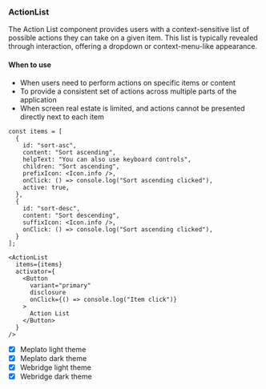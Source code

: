 ### ActionList

The Action List component provides users with a context-sensitive list of possible actions they can take on a given item. This list is typically revealed through interaction, offering a dropdown or context-menu-like appearance.

#### When to use

* When users need to perform actions on specific items or content
* To provide a consistent set of actions across multiple parts of the application
* When screen real estate is limited, and actions cannot be presented directly next to each item

```tsx
const items = [
  {
    id: "sort-asc",
    content: "Sort ascending",
    helpText: "You can also use keyboard controls",
    children: "Sort ascending",
    prefixIcon: <Icon.info />,
    onClick: () => console.log("Sort ascending clicked"),
    active: true,
  },
  {
    id: "sort-desc",
    content: "Sort descending",
    suffixIcon: <Icon.info />,
    onClick: () => console.log("Sort ascending clicked"),
  }
];

<ActionList
  items={items}
  activator={
    <Button
      variant="primary"
      disclosure
      onClick={() => console.log("Item click")}
    >
      Action List
    </Button>
  }
/> 
```

- [x] Meplato light theme
- [x] Meplato dark theme
- [x] Webridge light theme
- [x] Webridge dark theme